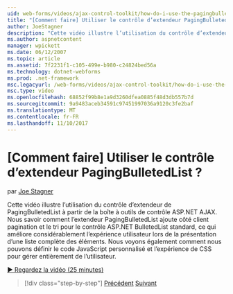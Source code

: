 ```yaml
---
uid: web-forms/videos/ajax-control-toolkit/how-do-i-use-the-pagingbulletedlist-extender-control
title: "[Comment faire] Utiliser le contrôle d’extendeur PagingBulletedList ? | Microsoft Docs"
author: JoeStagner
description: "Cette vidéo illustre l’utilisation du contrôle d’extendeur de PagingBulletedList à partir de la boîte à outils de contrôle ASP.NET AJAX. Nous savoir comment l’extende PagingBulletedList..."
ms.author: aspnetcontent
manager: wpickett
ms.date: 06/12/2007
ms.topic: article
ms.assetid: 7f2231f1-c105-499e-b980-c24824bed56a
ms.technology: dotnet-webforms
ms.prod: .net-framework
msc.legacyurl: /web-forms/videos/ajax-control-toolkit/how-do-i-use-the-pagingbulletedlist-extender-control
msc.type: video
ms.openlocfilehash: 68852f99b8e1a9d3260dfea0885f48d3db557b7d
ms.sourcegitcommit: 9a9483aceb34591c97451997036a9120c3fe2baf
ms.translationtype: MT
ms.contentlocale: fr-FR
ms.lasthandoff: 11/10/2017
---
```

<a name="how-do-i-use-the-pagingbulletedlist-extender-control"></a>[Comment faire] Utiliser le contrôle d’extendeur PagingBulletedList ?
====================
par [Joe Stagner](https://github.com/JoeStagner)

Cette vidéo illustre l’utilisation du contrôle d’extendeur de PagingBulletedList à partir de la boîte à outils de contrôle ASP.NET AJAX. Nous savoir comment l’extendeur PagingBulletedList ajoute côté client pagination et le tri pour le contrôle ASP.NET BulletedList standard, ce qui améliore considérablement l’expérience utilisateur lors de la présentation d’une liste complète des éléments. Nous voyons également comment nous pouvons définir le code JavaScript personnalisé et l’expérience de CSS pour gérer entièrement de l’utilisateur.

[&#9654; Regardez la vidéo (25 minutes)](https://channel9.msdn.com/Blogs/ASP-NET-Site-Videos/how-do-i-use-the-pagingbulletedlist-extender-control)

>[!div class="step-by-step"]
[Précédent](how-do-i-use-the-aspnet-ajax-listsearch-extender.md)
[Suivant](how-do-i-use-the-numericupdown-extender-control.md)
